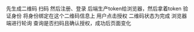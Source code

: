 先生成二维码
扫码 然后注册、登录 后端生产token给浏览器，然后拿着token 验证身份 将身份绑定在这个二维码信息上 
用户点击授权 二维码状态为完成
浏览器端进行轮询 查询是否扫码且确认授权，成功后页面变化